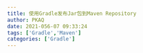 ```yaml
---
title: 使用Gradle发布Jar包到Maven Repository
author: PKAQ
date: 2021-056-07 09:33:24
tags: ['Gradle','Maven']
categories: ['Gradle']
---
```

